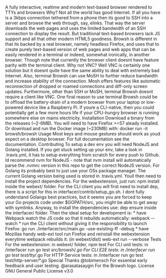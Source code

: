 A fully interactive, realtime and modern text-based browser rendered to TTYs and browsers Why? Not all the world has good Internet. If all you have is a 3kbps connection tethered from a phone then its good to SSH into a server and browse the web through, say, elinks. That way the server downloads the web pages and uses the limited bandwidth of an SSH connection to display the result. But traditional text-based browsers lack JS support and all that other modern HTML5 goodness. Browsh is different in that its backed by a real browser, namely headless Firefox, and uses that to create purely text-based version of web pages and web apps that can be easily rendered in a terminal or indeed, somewhat ironically, in another browser. Though note that currently the browser client doesnt have feature parity with the terminal client. Why not VNC? Well VNC is certainly one solution but it doesnt quite have the same ability to deal with extremely bad Internet. Also, terminal Browsh can use MoSH to further reduce bandwidth and increase stability of the connection. Mosh offers features like automatic reconnection of dropped or roamed connections and diff-only screen updates. Furthermore, other than SSH or MoSH, terminal Browsh doesnt require a client like VNC. One final reason to use terminal Browsh could be to offload the battery-drain of a modern browser from your laptop or low-powered device like a Raspberry Pi. If youre a CLI-native, then you could potentially get a few more hours life if your CPU-hungry browser is running somewhere else on mains electricity. Installation Download a binary from the releases (~2-6MB). You will need to have Firefox >=57 aleady installed. Or download and run the Docker image (~230MB) with: docker run -it browsh/browsh Usage Most keys and mouse gestures should work as youd expect on a desktop browser. For full documentation see the documentation. Contributing To setup a dev env you will need NodeJS and Golang installed. If you get stuck setting up your env, take a look in .travis.yml, it has to setup everything from scratch for every push to Github. Id recommend nvm for NodeJS - note that nvm install will automatically parse the .nvmrc version in this repo to get the correct NodeJS version. For Golang its probably best to just use your OSs package manager. The current Golang version being used is stored in .travis.yml. Youll then need to install the project dependencies. For the webextension, just run: npm install inside the webext/ folder. For the CLI client you will first need to install dep, there is a script for this in interfacer/contrib/setup_go.sh. I dont fully understand Golangs best practices, but it seems you are forced to keep your Go projects code under $GOPATH/src, you might be able to get away with symlinks. Anyway, to install the dependencies use: dep ensure inside the interfacer/ folder. Then the ideal setup for development is: * have Webpack watch the JS code so that it rebuilds automatically: webpack --watch * run the CLI client without giving it the responsibility to launch Firefox: go run ./interfacer/src/main.go -use-existing-ff -debug * have Mozillas handy web-ext tool run Firefox and reinstall the webextension everytime webpack rebuilds it: (in webext/dist) web-ext run --verbose Tests For the webextension: in webext/ folder, npm test For CLI unit tests: in /interfacer run go test src/browsh/*.go For CLI E2E tests: in /interfacer run go test test/tty/*.go For HTTP Service tests: in /interfacer run go test test/http-server/*.go Special Thanks @tobimensch For essential early feedback and user testing. @arasatasaygin For the Browsh logo. License GNU General Public License v3.0